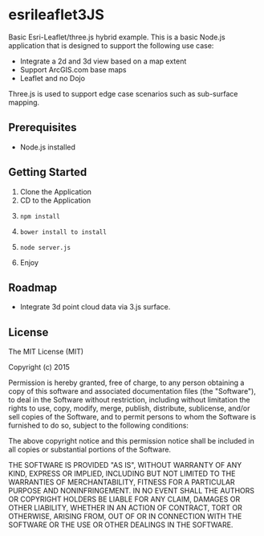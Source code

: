 # esrileaflet3JS

Basic Esri-Leaflet/three.js hybrid example.  This is a basic Node.js application that is designed to support the following use case:

* Integrate a 2d and 3d view based on a map extent
* Support ArcGIS.com base maps
* Leaflet and no Dojo

Three.js is used to support edge case scenarios such as sub-surface mapping.

## Prerequisites

* Node.js installed

## Getting Started

1.  Clone the Application
2.  CD to the Application
3.  <pre><code>npm install</code></pre>
4.  <pre><code>bower install to install</code></pre>
5.  <pre><code>node server.js</code></pre>
6.  Enjoy

## Roadmap

* Integrate 3d point cloud data via 3.js surface.


## License

The MIT License (MIT)

Copyright (c) 2015

Permission is hereby granted, free of charge, to any person obtaining a copy
of this software and associated documentation files (the "Software"), to deal
in the Software without restriction, including without limitation the rights
to use, copy, modify, merge, publish, distribute, sublicense, and/or sell
copies of the Software, and to permit persons to whom the Software is
furnished to do so, subject to the following conditions:

The above copyright notice and this permission notice shall be included in all
copies or substantial portions of the Software.

THE SOFTWARE IS PROVIDED "AS IS", WITHOUT WARRANTY OF ANY KIND, EXPRESS OR
IMPLIED, INCLUDING BUT NOT LIMITED TO THE WARRANTIES OF MERCHANTABILITY,
FITNESS FOR A PARTICULAR PURPOSE AND NONINFRINGEMENT. IN NO EVENT SHALL THE
AUTHORS OR COPYRIGHT HOLDERS BE LIABLE FOR ANY CLAIM, DAMAGES OR OTHER
LIABILITY, WHETHER IN AN ACTION OF CONTRACT, TORT OR OTHERWISE, ARISING FROM,
OUT OF OR IN CONNECTION WITH THE SOFTWARE OR THE USE OR OTHER DEALINGS IN THE
SOFTWARE.
